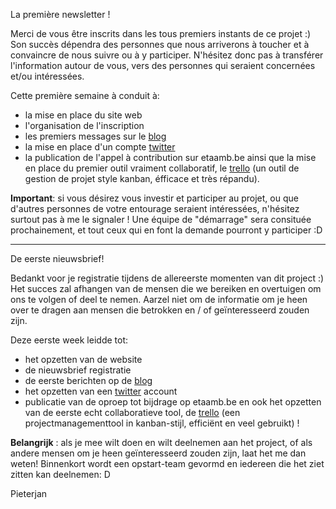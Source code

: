 La première newsletter !

Merci de vous être inscrits dans les tous premiers instants de ce projet :) Son succès dépendra des personnes que nous arriverons à toucher et à convaincre de nous suivre ou à y participer. N'hésitez donc pas à transférer l'information autour de vous, vers des personnes qui seraient concernées et/ou intéressées.

Cette première semaine à conduit à:

* la mise en place du site web
* l'organisation de l'inscription
* les premiers messages sur le [blog](https://justice-pourlepeuple-doorhetvolk.be/blog)
* la mise en place d'un compte [twitter](https://twitter.com/DhvPlp)
* la publication de l'appel à contribution sur etaamb.be ainsi que la mise en place du premier outil vraiment collaboratif, le [trello](https://trello.com/b/RtFZkspO/orga) (un outil de gestion de projet style kanban, éfficace et très répandu).

**Important**: si vous désirez vous investir et participer au projet, ou que d'autres personnes de votre entourage seraient intéressées, n'hésitez surtout pas à me le signaler ! Une équipe de "démarrage" sera consituée prochainement, et tout ceux qui en font la demande pourront y participer :D

- - -

De eerste nieuwsbrief!

Bedankt voor je registratie tijdens de allereerste momenten van dit project :) Het succes zal afhangen van de mensen die we bereiken en overtuigen om ons te volgen of deel te nemen. Aarzel niet om de informatie om je heen over te dragen aan mensen die betrokken en / of geïnteresseerd zouden zijn.

Deze eerste week leidde tot:

* het opzetten van de website
* de nieuwsbrief registratie
* de eerste berichten op de [blog](https://justice-pourlepeuple-doorhetvolk.be/blog)
* het opzetten van een [twitter](https://twitter.com/DhvPlp) account 
* publicatie van de oproep tot bijdrage op etaamb.be en ook het opzetten van de eerste echt collaboratieve tool, de [trello](https://trello.com/b/RtFZkspO/orga) (een projectmanagementtool in kanban-stijl, efficiënt en veel gebruikt) ! 

**Belangrijk** : als je mee wilt doen en wilt deelnemen aan het project, of als andere mensen om je heen geïnteresseerd zouden zijn, laat het me dan weten! Binnenkort wordt een opstart-team gevormd en iedereen die het ziet zitten kan deelnemen: D



Pieterjan
